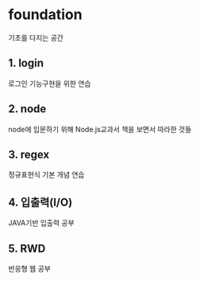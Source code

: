 # foundation
기초를 다지는 공간

## 1. login
로그인 기능구현을 위한 연습
## 2. node
node에 입문하기 위해 Node.js교과서 책을 보면서 따라한 것들
## 3. regex
정규표현식 기본 개념 연습
## 4. 입출력(I/O)
JAVA기반 입출력 공부
## 5. RWD
반응형 웹 공부
